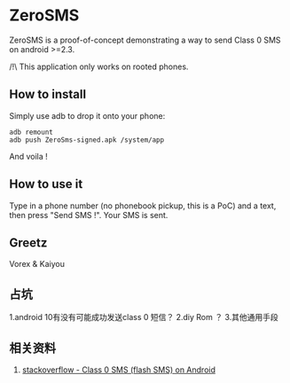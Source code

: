 ZeroSMS
=======

ZeroSMS is a proof-of-concept demonstrating a way to send Class 0 SMS on android >=2.3.

/!\ This application only works on rooted phones.

How to install
--------------

Simply use adb to drop it onto your phone:

    adb remount
    adb push ZeroSms-signed.apk /system/app

And voila !

How to use it
-------------

Type in a phone number (no phonebook pickup, this is a PoC) and a text, then press "Send SMS !". Your SMS is sent.


Greetz
------

Vorex & Kaiyou



占坑
-----
1.android 10有没有可能成功发送class 0 短信？ 
2.diy Rom ？ 
3.其他通用手段 



相关资料
----
1. [stackoverflow - Class 0 SMS (flash SMS) on Android ](https://stackoverflow.com/questions/9123125/class-0-sms-flash-sms-on-android/)